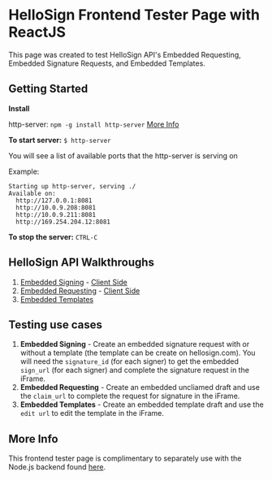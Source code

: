 # HelloSign Frontend Tester Page with ReactJS

This page was created to test HelloSign API's Embedded Requesting, Embedded Signature Requests, and Embedded Templates.

## Getting Started

**Install**

http-server: `npm -g install http-server` [More Info](https://www.npmjs.com/package/http-server)

**To start server:** `$ http-server`

You will see a list of available ports that the http-server is serving on

Example:

```
Starting up http-server, serving ./
Available on:
  http://127.0.0.1:8081
  http://10.0.9.208:8081
  http://10.0.9.211:8081
  http://169.254.204.12:8081
```

**To stop the server:** `CTRL-C`

## HelloSign API Walkthroughs

1. [Embedded Signing](https://app.hellosign.com/api/embeddedSigningWalkthrough) - [Client Side](https://app.hellosign.com/api/embeddedSigningWalkthrough#EmbeddedSigningClientSide)
2. [Embedded Requesting](https://app.hellosign.com/api/embeddedRequestingWalkthrough) - [Client Side](https://app.hellosign.com/api/embeddedRequestingWalkthrough#EmbeddedRequestingClientSide)
3. [Embedded Templates](https://app.hellosign.com/api/embeddedTemplatesWalkthrough)

## Testing use cases

1. **Embedded Signing** - Create an embedded signature request with or without a template (the template can be create on hellosign.com). You will need the `signature_id` (for each signer) to get the embedded `sign_url` (for each signer) and complete the signature request in the iFrame.
2. **Embedded Requesting** - Create an embedded uncliamed draft and use the `claim_url` to complete the request for signature in the iFrame.
3. **Embedded Templates** - Create an embedded template draft and use the `edit url` to edit the template in the iFrame. 

## More Info
This frontend tester page is complimentary to separately use with the Node.js backend found [here](https://github.com/latoyazamill/hellosign-console-app).
